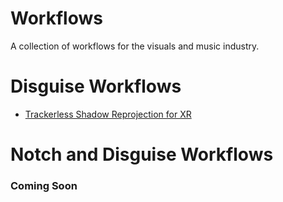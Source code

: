 # Workflows
A collection of workflows for the visuals and music industry. 

# Disguise Workflows
- [Trackerless Shadow Reprojection for XR](https://github.com/BitloMedia/Workflows/blob/main/Disguise/Trackerless%20Shadow%20Reprojection.md)

# Notch and Disguise Workflows
### Coming Soon

  


  
